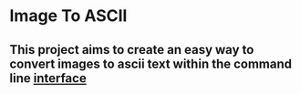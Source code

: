 # Image To ASCII

## This project aims to create an easy way to convert images to ascii text within the command line [interface](interface)

